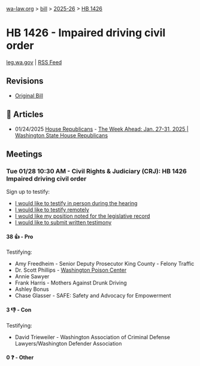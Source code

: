[wa-law.org](/) > [bill](/bill/) > [2025-26](/bill/2025-26/) > [HB 1426](/bill/2025-26/hb/1426/)

# HB 1426 - Impaired driving civil order
[leg.wa.gov](https://app.leg.wa.gov/billsummary?BillNumber=1426&Year=2025&Initiative=false) | [RSS Feed](./rss.xml)

## Revisions
* [Original Bill](1/)

## 📰 Articles
* 01/24/2025 [House Republicans](/org/house_republicans/) - [The Week Ahead: Jan. 27-31, 2025 | Washington State House Republicans](https://houserepublicans.wa.gov/week/the-week-ahead-jan-27-31-2025/#:~:text=HB%201426)

## Meetings
### Tue 01/28 10:30 AM - Civil Rights & Judiciary (CRJ): HB 1426 Impaired driving civil order
Sign up to testify:
* [I would like to testify in person during the hearing](https://app.leg.wa.gov/csi/Testifier/Add?chamber=House&mId=32614&aId=162232&caId=25077&tId=1)
* [I would like to testify remotely](https://app.leg.wa.gov/csi/Testifier/Add?chamber=House&mId=32614&aId=162232&caId=25077&tId=2)
* [I would like my position noted for the legislative record](https://app.leg.wa.gov/csi/Testifier/Add?chamber=House&mId=32614&aId=162232&caId=25077&tId=3)
* [I would like to submit written testimony](https://app.leg.wa.gov/csi/Testifier/Add?chamber=House&mId=32614&aId=162232&caId=25077&tId=4)

#### 38 👍 - Pro
Testifying:
* Amy Freedheim - Senior Deputy Prosecutor King County - Felony Traffic
* Dr. Scott Phillips - [Washington Poison Center](/org/washington_poison_center/)
* Annie Sawyer
* Frank Harris - Mothers Against Drunk Driving
* Ashley Bonus
* Chase Glasser - SAFE: Safety and Advocacy for Empowerment

#### 3 👎 - Con
Testifying:
* David Trieweiler - Washington Association of Criminal Defense Lawyers/Washington Defender Association

#### 0 ❓ - Other
